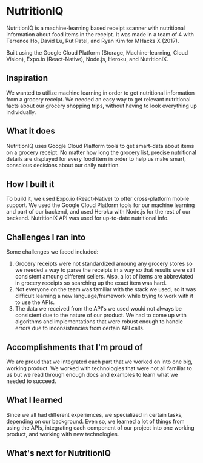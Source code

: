 # NutritionIQ
NutritionIQ is a machine-learning based receipt scanner with nutritional information about food items in the receipt. It was made in a team of 4 with Terrence Ho, David Lu, Rut Patel, and Ryan Kim for MHacks X (2017).

Built using the Google Cloud Platform (Storage, Machine-learning, Cloud Vision), Expo.io (React-Native), Node.js, Heroku, and NutritionIX.

## Inspiration
We wanted to utilize machine learning in order to get nutritional information from a grocery receipt. We needed an easy way to get relevant nutritional facts about our grocery shopping trips, without having to look everything up individually.
## What it does
NutritionIQ uses Google Cloud Platform tools to get smart-data about items on a grocery receipt. No matter how long the grocery list, precise nutritional details are displayed for every food item in order to help us make smart, conscious decisions about our daily nutrition.
## How I built it
To build it, we used Expo.io (React-Native) to offer cross-platform mobile support. We used the Google Cloud Platform tools for our machine learning and part of our backend, and used Heroku with Node.js for the rest of our backend. NutritionIX API was used for up-to-date nutritional info.
## Challenges I ran into
Some challenges we faced included:
1. Grocery receipts were not standardized amoung any grocery stores so we needed a way to parse the receipts in a way so that results were still consistent amoung different sellers. Also, a lot of items are abbreviated in grocery receipts so searching up the exact item was hard.
2. Not everyone on the team was familiar with the stack we used, so it was difficult learning a new language/framework while trying to work with it to use the APIs.
3. The data we received from the API's we used would not always be consistent due to the nature of our product. We had to come up with algorithms and implementations that were robust enough to handle errors due to inconsistencies from certain API calls.
## Accomplishments that I'm proud of
We are proud that we integrated each part that we worked on into one big, working product. We worked with technologies that were not all familiar to us but we read through enough docs and examples to learn what we needed to succeed.
## What I learned
Since we all had different experiences, we specialized in certain tasks, depending on our background. Even so, we learned a lot of things from using the APIs, integrating each component of our project into one working product, and working with new technologies.
## What's next for NutritionIQ
